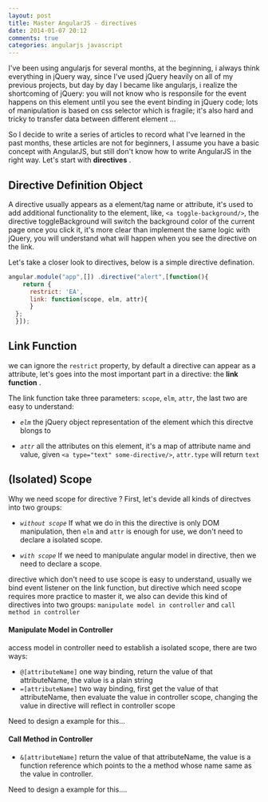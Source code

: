```yaml
---
layout: post
title: Master AngularJS - directives
date: 2014-01-07 20:12
comments: true
categories: angularjs javascript
---
```


I've been using angularjs for several months, at the beginning, i always think everything in jQuery way, since I've used jQuery heavily on all of my previous projects, but day by day
I became like angularjs, i realize the shortcoming of jQuery: you will not know who is responsile for the event happens on this element until you see the event binding in jQuery code;
lots of manipulation is based on css selector which is fragile; it's also hard and tricky to transfer data between different element ...

So I decide to write a series of articles to record what I've learned in the past months, these articles are not for beginners, I assume you have a basic concept with AngularJS, but still don't know 
how to write AngularJS in the right way. Let's start with **directives** .

## Directive Definition Object

A directive usually appears as a element/tag name or attribute, it's used to add additional functionality to the element, like, `<a toggle-background/>`, the directive toggleBackground will switch the 
background color of the current page once you click it, it's more clear than implement the same logic with jQuery, you will understand what will happen when you see the directive on the link.

Let's take a closer look to directives, below is a simple directive defination.
```javascript
angular.module("app",[]) .directive("alert",[function(){
    return {
      restrict: 'EA',
      link: function(scope, elm, attr){
      }
  };
  }]);
```
## Link Function
we can ignore the `restrict` property, by default a directive can appear as a attribute, let's goes into the most important part in a directive: the **link function** .

The link function take three parameters: `scope`, `elm`, `attr`, the last two are easy to understand:

* *`elm`* the jQuery object representation of the element which this directve blongs to

* *`attr`* all the attributes on this element, it's a map of attribute name and value, given `<a type="text" some-directive/>`, `attr.type` will return `text`

## (Isolated) Scope
Why we need scope for directive ? First, let's devide all kinds of directves into two groups:

* *`without scope`*
  If what we do in this the directive is only DOM manipulation, then `elm` and `attr` is enough for use, we don't need to declare a isolated scope.

* *`with scope`*
  If we need to manipulate angular model in directive, then we need to declare a scope.

directive which don't need to use scope is easy to understand, usually we bind event listener on the link function, but directive which need scope requires more practice to master it, we also can 
devide this kind of directives into two groups: `manipulate model in controller` and `call method in controller`

#### Manipulate Model in Controller
access model in controller need to establish a isolated scope, there are two ways:

* `@[attributeName]` one way binding, return the value of that attributeName, the value is a plain string
* `=[attributeName]` two way binding, first get the value of that attributeName, then evaluate the value in controller scope, changing the value in directive will reflect in controller scope

Need to design a example for this...
#### Call Method in Controller
* `&[attributeName]` return the value of that attributeName, the value is a function reference which points to the a method whose name same as the value in controller.

Need to design a example for this....
